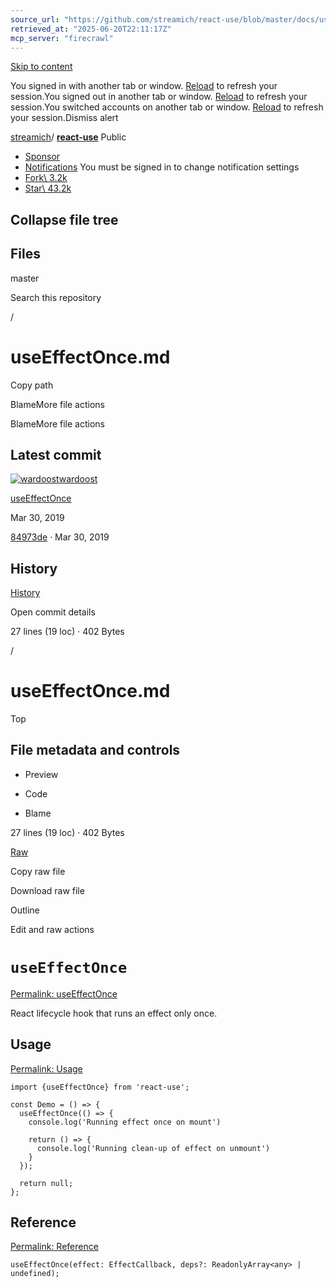 ```yaml
---
source_url: "https://github.com/streamich/react-use/blob/master/docs/useEffectOnce.md"
retrieved_at: "2025-06-20T22:11:17Z"
mcp_server: "firecrawl"
---
```

[Skip to content](https://github.com/streamich/react-use/blob/master/docs/useEffectOnce.md#start-of-content)

You signed in with another tab or window. [Reload](https://github.com/streamich/react-use/blob/master/docs/useEffectOnce.md) to refresh your session.You signed out in another tab or window. [Reload](https://github.com/streamich/react-use/blob/master/docs/useEffectOnce.md) to refresh your session.You switched accounts on another tab or window. [Reload](https://github.com/streamich/react-use/blob/master/docs/useEffectOnce.md) to refresh your session.Dismiss alert

[streamich](https://github.com/streamich)/ **[react-use](https://github.com/streamich/react-use)** Public

- [Sponsor](https://github.com/sponsors/streamich)
- [Notifications](https://github.com/login?return_to=%2Fstreamich%2Freact-use) You must be signed in to change notification settings
- [Fork\\
3.2k](https://github.com/login?return_to=%2Fstreamich%2Freact-use)
- [Star\\
43.2k](https://github.com/login?return_to=%2Fstreamich%2Freact-use)


## Collapse file tree

## Files

master

Search this repository

/

# useEffectOnce.md

Copy path

BlameMore file actions

BlameMore file actions

## Latest commit

[![wardoost](https://avatars.githubusercontent.com/u/5230018?v=4&size=40)](https://github.com/wardoost)[wardoost](https://github.com/streamich/react-use/commits?author=wardoost)

[useEffectOnce](https://github.com/streamich/react-use/commit/84973de1a1fec41514b4becec6da0a3f3f241ee7)

Mar 30, 2019

[84973de](https://github.com/streamich/react-use/commit/84973de1a1fec41514b4becec6da0a3f3f241ee7) · Mar 30, 2019

## History

[History](https://github.com/streamich/react-use/commits/master/docs/useEffectOnce.md)

Open commit details

27 lines (19 loc) · 402 Bytes

/

# useEffectOnce.md

Top

## File metadata and controls

- Preview

- Code

- Blame


27 lines (19 loc) · 402 Bytes

[Raw](https://github.com/streamich/react-use/raw/refs/heads/master/docs/useEffectOnce.md)

Copy raw file

Download raw file

Outline

Edit and raw actions

# `useEffectOnce`

[Permalink: useEffectOnce](https://github.com/streamich/react-use/blob/master/docs/useEffectOnce.md#useeffectonce)

React lifecycle hook that runs an effect only once.

## Usage

[Permalink: Usage](https://github.com/streamich/react-use/blob/master/docs/useEffectOnce.md#usage)

```
import {useEffectOnce} from 'react-use';

const Demo = () => {
  useEffectOnce(() => {
    console.log('Running effect once on mount')

    return () => {
      console.log('Running clean-up of effect on unmount')
    }
  });

  return null;
};
```

## Reference

[Permalink: Reference](https://github.com/streamich/react-use/blob/master/docs/useEffectOnce.md#reference)

```
useEffectOnce(effect: EffectCallback, deps?: ReadonlyArray<any> | undefined);